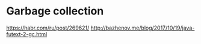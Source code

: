 # Garbage collection
https://habr.com/ru/post/269621/
http://bazhenov.me/blog/2017/10/19/java-futext-2-gc.html
